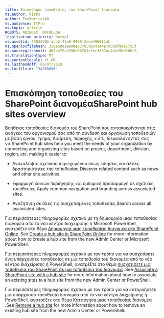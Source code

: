 ```yaml
---
title: Επισκόπηση τοποθεσίες του SharePoint διανομέα
ms.author: kirks
author: Techwriter40
ms.audience: ITPro
ms.topic: article
ROBOTS: NOINDEX, NOFOLLOW
localization_priority: Normal
ms.assetid: 4583259b-acb2-45a0-9469-2abe496011ab
ms.openlocfilehash: 319e6da1e908ac3705d8c4144e7d006f99157c5f
ms.sourcegitcommit: 4b7e478ce700c0b781efec3857ac4dce5bdf00c6
ms.translationtype: MT
ms.contentlocale: el-GR
ms.lasthandoff: 06/07/2019
ms.locfileid: "34760096"
---
```

# <a name="sharepoint-hub-sites-overview"></a><span data-ttu-id="0af9e-102">Επισκόπηση τοποθεσίες του SharePoint διανομέα</span><span class="sxs-lookup"><span data-stu-id="0af9e-102">SharePoint hub sites overview</span></span>

<span data-ttu-id="0af9e-103">Βοήθειας τοποθεσίες διανομέα του SharePoint που ανταποκρίνονται στις ανάγκες του οργανισμού σας από τη σύνδεση και οργάνωση τοποθεσιών με βάση έργου, τμήμα, Διαίρεση, περιοχής, κ.λπ., διευκολύνοντάς σας να:</span><span class="sxs-lookup"><span data-stu-id="0af9e-103">SharePoint hub sites help you meet the needs of your organization by connecting and organizing sites based on project, department, division, region, etc. making it easier to:</span></span>

- <span data-ttu-id="0af9e-104">Ανακαλύψτε σχετικού περιεχομένου όπως ειδήσεις και άλλες δραστηριότητες της τοποθεσίας.</span><span class="sxs-lookup"><span data-stu-id="0af9e-104">Discover related content such as news and other site activities.</span></span>


- <span data-ttu-id="0af9e-105">Εφαρμογή κοινών περιήγησης και εμπορική προσαρμογή σε σχετικές τοποθεσίες.</span><span class="sxs-lookup"><span data-stu-id="0af9e-105">Apply common navigation and branding across associated sites.</span></span>


- <span data-ttu-id="0af9e-106">Αναζήτηση σε όλες τις συσχετισμένες τοποθεσίες.</span><span class="sxs-lookup"><span data-stu-id="0af9e-106">Search across all associated sites.</span></span>


<span data-ttu-id="0af9e-107">Για περισσότερες πληροφορίες σχετικά με τη δημιουργία μιας τοποθεσίας διανομέα από το νέο κέντρο διαχείρισης ή Microsoft PowerShell, ανατρέξτε στο θέμα [Δημιουργία μιας τοποθεσίας διανομέα στο SharePoint Online](https://docs.microsoft.com/sharepoint/create-hub-site) .</span><span class="sxs-lookup"><span data-stu-id="0af9e-107">See [Create a hub site in SharePoint Online](https://docs.microsoft.com/sharepoint/create-hub-site) for more information about how to create a hub site from the new Admin Center or Microsoft PowerShell.</span></span> 

<span data-ttu-id="0af9e-108">Για περισσότερες πληροφορίες σχετικά με τον τρόπο για να συσχετίσετε ένα υπάρχουσες τοποθεσίες σε μια τοποθεσία του διανομέα από το νέο κέντρο διαχείρισης ή PowerShell, ανατρέξτε στο θέμα [συσχετίσετε μια τοποθεσία του SharePoint σε μια τοποθεσία του διανομέα](https://support.office.com/article/associate-a-sharepoint-site-with-a-hub-site-ae0009fd-af04-4d3d-917d-88edb43efc05) .</span><span class="sxs-lookup"><span data-stu-id="0af9e-108">See [Associate a SharePoint site with a hub site](https://support.office.com/article/associate-a-sharepoint-site-with-a-hub-site-ae0009fd-af04-4d3d-917d-88edb43efc05) for more information about how to associate an existing sites to a hub site from the new Admin Center or PowerShell.</span></span>  

<span data-ttu-id="0af9e-109">Για περισσότερες πληροφορίες σχετικά με τον τρόπο για να καταργήσετε μια υπάρχουσα τοποθεσία διανομέα από το νέο κέντρο διαχείρισης ή PowerShell, ανατρέξτε στο θέμα [Κατάργηση μιας τοποθεσίας διανομέα](https://docs.microsoft.com/sharepoint/remove-hub-site) .</span><span class="sxs-lookup"><span data-stu-id="0af9e-109">See [Remove a hub site](https://docs.microsoft.com/sharepoint/remove-hub-site) for more information about how to remove an existing hub site from the new Admin Center or PowerShell.</span></span> 
